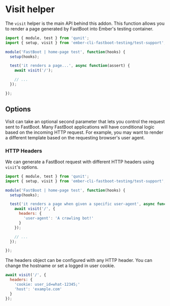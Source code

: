 # Visit helper

The `visit` helper is the main API behind this addon. This function allows you to render a page generated by FastBoot into Ember's testing container.

```js
import { module, test } from 'qunit';
import { setup, visit } from 'ember-cli-fastboot-testing/test-support';

module('FastBoot | home-page test', function(hooks) {
  setup(hooks);

  test('it renders a page...', async function(assert) {
    await visit('/');

    // ...
  });

});
```

## Options

Visit can take an optional second parameter that lets you control the request sent to FastBoot. Many FastBoot applications will have conditional logic based on the incoming HTTP request. For example, you may want to render a different template based on the requesting browser's user agent.

### HTTP Headers

We can generate a FastBoot request with different HTTP headers using `visit`'s options.

```js
import { module, test } from 'qunit';
import { setup, visit } from 'ember-cli-fastboot-testing/test-support';

module('FastBoot | home-page test', function(hooks) {
  setup(hooks);

  test('it renders a page when given a specific user-agent', async function(assert) {
    await visit('/', {
      headers: {
        'user-agent': 'A crawling bot!'
      }
    });

    // ...
  });

});
```

The headers object can be configured with any HTTP header. You can change the hostname or set a logged in user cookie.

```js
await visit('/', {
  headers: {
    'cookie: user_id=what-12345;'
    'host': 'example.com'
  }
});
```
